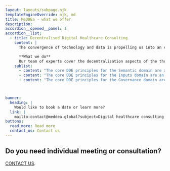 ```yaml
---
layout: layouts/subpage.njk
templateEngineOverride: njk, md
title: MeDDEa - what we offer
description:
accordion__opened__panel: 1
accordion__list:
  - title: Decentralised Digital Healthcare Consulting
    content: |
      The convergence of technology and data is propelling us into an era of instant access to information. Artificial Intelligence (AI) continues to broaden the realm of possibilities for purpose-based and insights-based services in the Health sector. “Data” is the life-blood behind new Quality of Life (QOL) advancements, bringing a deeper level of insight, knowledge, and value to Biotechnology and Pharmaceutical companies, healthcare professionals, and, most importantly, the patients themselves. Further fuelled by a growing mistrust in information technologies, we are witnessing the birth of a decentralisation movement where encrypted pairwise communication channels will ensure that Protected Health Information (PHI) is only accessible to intended recipients. These trusted relationships throughout the healthcare system will ultimately empower a Dynamic Data Economy (DDE).

      **What we do**
      Our team of experts cover the decentralisation aspects of the three core data domains of Semantic, Inputs, and Governance\:
    sublist:
      - content: "The core DDE principles for the Semantic domain are an extension of the FAIR Principles, a set of guidelines to improve the Findability, Accessibility, Interoperability, and Reuse of digital objects. When the overall accuracy, completeness, and consistency of data objects and their relationships are deterministic, **objectual integrity** is achieved."
      - content: "The core DDE principles for the Inputs domain are an extension of the Principles of SSI, a set of guidelines intended to bring the highest level of event assurance to any digital authentication system to protect trust and foster a sense of safety and security among end-users. When the origin, accuracy, completeness, and consistency of data, including what happens to it and where it moves, is verifiable, **factual authenticity** is achieved."
      - content: "The core DDE principles for the Governance domain are an extension of the European Data Governance Act, a legislative proposal of the European Commission that aims to create a rules framework to facilitate data-sharing. Data veracity is how accurate or truthful the data is, including data quality and how trustworthy the data source, type, and processing are. When agreed by consensus, **consensual veracity** is achieved."



banner:
  heading: |
    Would like to book a date or learn more?
  link: |
    mailto:contact@meddea.global?subject=Digital healthcare consulting
buttons:
  read_more: Read more
  contact_us: Contact us
---
```


## Do you need individual **meeting or consultation?**

[CONTACT US](#).
